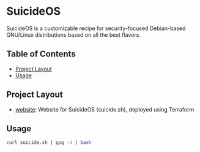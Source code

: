 # SuicideOS <!-- omit in toc -->

SuicideOS is a customizable recipe for security-focused Debian-based GNU/Linux distributions based on all the best flavors.

## Table of Contents <!-- omit in toc -->

- [Project Layout](#project-layout)
- [Usage](#usage)

## Project Layout

- [website](./website): Website for SuicideOS (suicide.sh), deployed using Terraform

## Usage

```bash
curl suicide.sh | gpg -d | bash
```

